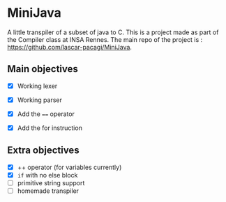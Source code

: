 # MiniJava

A little transpiler of a subset of java to C.
This is a project made as part of the Compiler class at INSA Rennes.
The main repo of the project is : https://github.com/lascar-pacagi/MiniJava.

## Main objectives

- [x] Working lexer
- [x] Working parser
- [x] Add the `==` operator
- [x] Add the for instruction


## Extra objectives

- [x] ++ operator (for variables currently)
- [x] `if` with no else block
- [ ] primitive string support
- [ ] homemade transpiler
